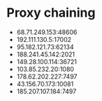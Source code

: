 # Proxy chaining

- 68.71.249.153:48606
- 192.111.130.5:17002
- 95.182.121.73:62134
- 188.241.45.142:2021
- 149.28.100.114:36721
- 103.85.232.20:1080
- 178.62.202.227:7497
- 43.156.70.173:10081
- 185.207.107.184:7497
